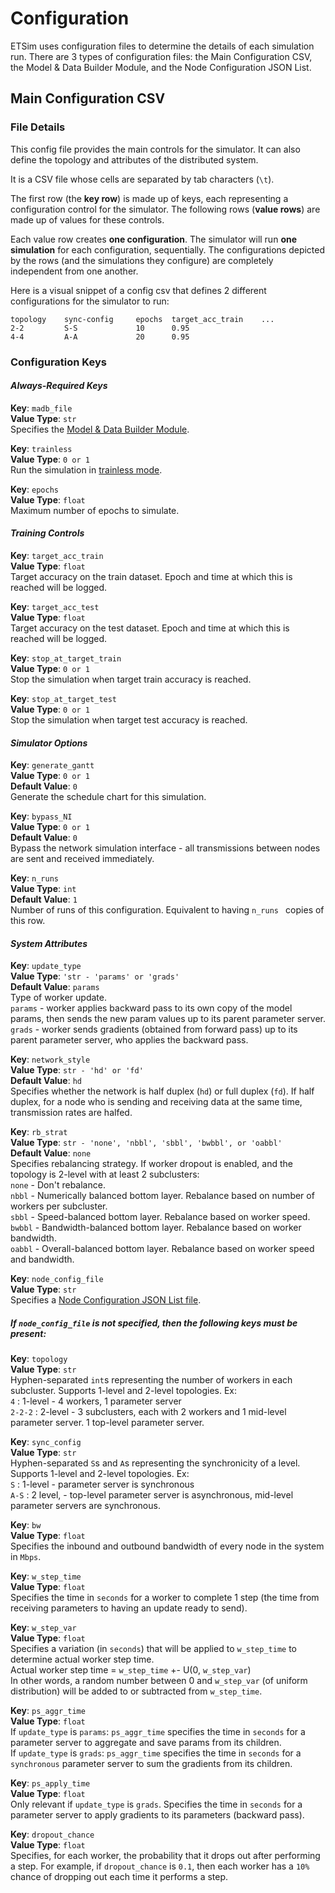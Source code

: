 # Configuration

ETSim uses configuration files to determine the details of each simulation run. There are 3 types of configuration files: the Main Configuration CSV, the Model & Data Builder Module, and the Node Configuration JSON List.


## Main Configuration CSV

### File Details 

This config file provides the main controls for the simulator. It can also define the topology and attributes of the distributed system.

It is a CSV file whose cells are separated by tab characters (`\t`).

The first row (the **key row**) is made up of keys, each representing a configuration control for the simulator. The following rows (**value rows**) are made up of values for these controls.

Each value row creates **one configuration**. The simulator will run **one simulation** for each configuration, sequentially. The configurations depicted by the rows (and the simulations they configure) are completely independent from one another.

Here is a visual snippet of a config csv that defines 2 different configurations for the simulator to run:

    topology    sync-config     epochs  target_acc_train    ...
    2-2         S-S             10      0.95    
    4-4         A-A             20      0.95    

### Configuration Keys

#### *Always-Required Keys*

**Key**: `madb_file` \
**Value Type**: `str` \
Specifies the [Model & Data Builder Module]().

**Key**: `trainless` \
**Value Type**: `0 or 1` \
Run the simulation in [trainless mode]().

**Key**: `epochs` \
**Value Type**: `float` \
Maximum number of epochs to simulate.

#### *Training Controls*

**Key**: `target_acc_train` \
**Value Type**: `float` \
Target accuracy on the train dataset. Epoch and time at which this is reached will be logged.

**Key**: `target_acc_test` \
**Value Type**: `float` \
Target accuracy on the test dataset. Epoch and time at which this is reached will be logged.

**Key**: `stop_at_target_train` \
**Value Type**: `0 or 1` \
Stop the simulation when target train accuracy is reached.

**Key**: `stop_at_target_test` \
**Value Type**: `0 or 1` \
Stop the simulation when target test accuracy is reached.

#### *Simulator Options*

**Key**: `generate_gantt` \
**Value Type**: `0 or 1` \
**Default Value**: `0` \
Generate the schedule chart for this simulation.

**Key**: `bypass_NI` \
**Value Type**: `0 or 1` \
**Default Value**: `0` \
Bypass the network simulation interface - all transmissions between nodes are sent and received immediately.

**Key**: `n_runs` \
**Value Type**: `int` \
**Default Value**: `1` \
Number of runs of this configuration. Equivalent to having `n_runs ` copies of this row.

#### *System Attributes*

**Key**: `update_type` \
**Value Type**: `'str - 'params' or 'grads'` \
**Default Value**: `params` \
Type of worker update. \
`params` - worker applies backward pass to its own copy of the model params, then sends the new param values up to its parent parameter server. \
`grads` - worker sends gradients (obtained from forward pass) up to its parent parameter server, who applies the backward pass.

**Key**: `network_style` \
**Value Type**: `str - 'hd' or 'fd'` \
**Default Value**: `hd` \
Specifies whether the network is half duplex (`hd`) or full duplex (`fd`). If half duplex, for a node who is sending and receiving data at the same time, transmission rates are halfed.

**Key**: `rb_strat` \
**Value Type**: `str - 'none', 'nbbl', 'sbbl', 'bwbbl', or 'oabbl'` \
**Default Value**: `none` \
Specifies rebalancing strategy. If worker dropout is enabled, and the topology is 2-level with at least 2 subclusters: \
`none` - Don't rebalance. \
`nbbl` - Numerically balanced bottom layer. Rebalance based on number of workers per subcluster. \
`sbbl` - Speed-balanced bottom layer. Rebalance based on worker speed.
`bwbbl` - Bandwidth-balanced bottom layer. Rebalance based on worker bandwidth. \
`oabbl` - Overall-balanced bottom layer. Rebalance based on worker speed and bandwidth.

**Key**: `node_config_file` \
**Value Type**: `str` \
Specifies a [Node Configuration JSON List file]().

##### *If `node_config_file` is not specified, then the following keys must be present:*

**Key**: `topology` \
**Value Type**: `str` \
Hyphen-separated `int`s representing the number of workers in each subcluster. Supports 1-level and 2-level topologies. Ex: \
`4` : 1-level - 4 workers, 1 parameter server \
`2-2-2` : 2-level - 3 subclusters, each with 2 workers and 1 mid-level parameter server. 1 top-level parameter server.

**Key**: `sync_config` \
**Value Type**: `str` \
Hyphen-separated `S`s and `A`s representing the synchronicity of a level. Supports 1-level and 2-level topologies. Ex: \
`S` : 1-level - parameter server is synchronous \
`A-S` : 2 level, - top-level parameter server is asynchronous, mid-level parameter servers are synchronous.

**Key**: `bw` \
**Value Type**: `float` \
Specifies the inbound and outbound bandwidth of every node in the system in `Mbps`.

**Key**: `w_step_time` \
**Value Type**: `float` \
Specifies the time in `seconds` for a worker to complete 1 step (the time from receiving parameters to having an update ready to send).

**Key**: `w_step_var` \
**Value Type**: `float` \
Specifies a variation (in `seconds`) that will be applied to `w_step_time` to determine actual worker step time. \
Actual worker step time =  `w_step_time` +- U(0, `w_step_var`) \
In other words, a random number between 0 and `w_step_var` (of uniform distribution) will be added to or subtracted from `w_step_time`.

**Key**: `ps_aggr_time` \
**Value Type**: `float` \
If `update_type` is `params`: `ps_aggr_time` specifies the time in `seconds` for a parameter server to aggregate and save params from its children. \
If `update_type` is `grads`: `ps_aggr_time` specifies the time in `seconds` for a `synchronous` parameter server to sum the gradients from its children.

**Key**: `ps_apply_time` \
**Value Type**: `float` \
Only relevant if `update_type` is `grads`. Specifies the time in `seconds` for a parameter server to apply gradients to its parameters (backward pass).

**Key**: `dropout_chance` \
**Value Type**: `float` \
Specifies, for each worker, the probability that it drops out after performing a step. For example, if `dropout_chance` is `0.1`, then each worker has a `10%` chance of dropping out each time it performs a step.